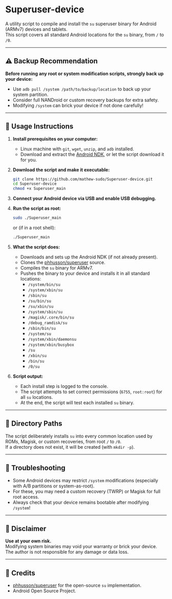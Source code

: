# Superuser-device

A utility script to compile and install the `su` superuser binary for Android (ARMv7) devices and tablets.  
This script covers all standard Android locations for the `su` binary, from `/` to `/0`.

---

## ⚠️ Backup Recommendation

**Before running any root or system modification scripts, strongly back up your device:**
- Use `adb pull /system /path/to/backup/location` to back up your system partition.
- Consider full NANDroid or custom recovery backups for extra safety.
- Modifying `/system` can brick your device if not done carefully!

---

## 🚀 Usage Instructions

1. **Install prerequisites on your computer:**
    - Linux machine with `git`, `wget`, `unzip`, and `adb` installed.
    - Download and extract the [Android NDK](https://developer.android.com/ndk/downloads), or let the script download it for you.

2. **Download the script and make it executable:**
    ```sh
    git clone https://github.com/mathew-sudo/Superuser-device.git
    cd Superuser-device
    chmod +x Superuser_main
    ```

3. **Connect your Android device via USB and enable USB debugging.**

4. **Run the script as root:**
    ```sh
    sudo ./Superuser_main
    ```
    or (if in a root shell):
    ```sh
    ./Superuser_main
    ```

5. **What the script does:**
    - Downloads and sets up the Android NDK (if not already present).
    - Clones the [phhusson/superuser](https://github.com/phhusson/superuser) source.
    - Compiles the `su` binary for ARMv7.
    - Pushes the binary to your device and installs it in all standard locations:
        - `/system/bin/su`
        - `/system/xbin/su`
        - `/sbin/su`
        - `/su/bin/su`
        - `/su/xbin/su`
        - `/system/sbin/su`
        - `/magisk/.core/bin/su`
        - `/debug_ramdisk/su`
        - `/sbin/bin/su`
        - `/system/su`
        - `/system/xbin/daemonsu`
        - `/system/xbin/busybox`
        - `/su`
        - `/xbin/su`
        - `/bin/su`
        - `/0/su`

6. **Script output:**
    - Each install step is logged to the console.
    - The script attempts to set correct permissions (`6755`, `root:root`) for all `su` locations.
    - At the end, the script will test each installed `su` binary.

---

## 📂 Directory Paths

The script deliberately installs `su` into every common location used by ROMs, Magisk, or custom recoveries, from root `/` to `/0`.  
If a directory does not exist, it will be created (with `mkdir -p`).

---

## 🐞 Troubleshooting

- Some Android devices may restrict `/system` modifications (especially with A/B partitions or system-as-root).  
- For these, you may need a custom recovery (TWRP) or Magisk for full root access.
- Always check that your device remains bootable after modifying `/system`!

---

## 📢 Disclaimer

**Use at your own risk.**  
Modifying system binaries may void your warranty or brick your device.  
The author is not responsible for any damage or data loss.

---

## 🙏 Credits

- [phhusson/superuser](https://github.com/phhusson/superuser) for the open-source `su` implementation.
- Android Open Source Project.